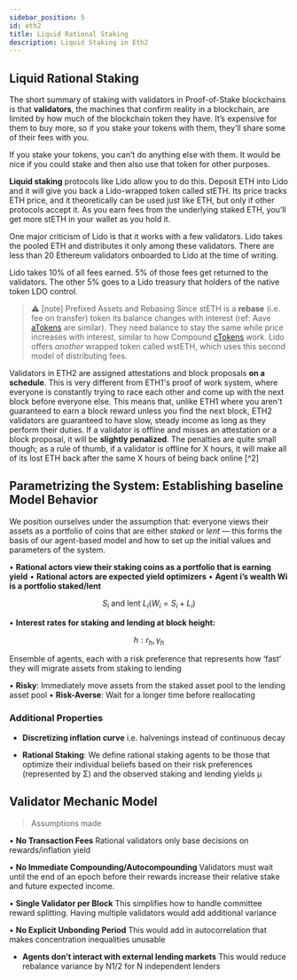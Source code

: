 ```yaml
---
sidebar_position: 5
id: eth2
title: Liquid Rational Staking
description: Liquid Staking in Eth2
---
```


## Liquid Rational Staking

The short summary of staking with validators in Proof-of-Stake blockchains is that **validators**, the machines that confirm reality in a blockchain, are limited by how much of the blockchain token they have. It’s expensive for them to buy more, so if you stake your tokens with them, they’ll share some of their fees with you.

If you stake your tokens, you can’t do anything else with them. It would be nice if you could stake and then also use that token for other purposes.

**Liquid staking** protocols like Lido allow you to do this. Deposit ETH into Lido and it will give you back a Lido-wrapped token called stETH. Its price tracks ETH price, and it theoretically can be used just like ETH, but only if other protocols accept it. As you earn fees from the underlying staked ETH, you’ll get more stETH in your wallet as you hold it.

One major criticism of Lido is that it works with a few validators. Lido takes the pooled ETH and distributes it only among these validators. There are less than 20 Ethereum validators onboarded to Lido at the time of writing.

Lido takes 10% of all fees earned. 5% of those fees get returned to the validators. The other 5% goes to a Lido treasury that holders of the native token LDO control.

> ⚠️ [note] Prefixed Assets and Rebasing Since stETH is a **rebase** (i.e. fee on transfer) token its balance changes with interest (ref: Aave [aTokens](https://protocolnotes.com/aave/) are similar). They need balance to stay the same while price increases with interest, similar to how Compound [cTokens](https://protocolnotes.com/compound/) work. Lido offers _another_ wrapped token called wstETH, which uses this second model of distributing fees.

Validators in ETH2 are assigned attestations and block proposals **on a schedule**. This is very different from ETH1's proof of work system, where everyone is constantly trying to race each other and come up with the next block before everyone else. This means that, unlike ETH1 where you aren't guaranteed to earn a block reward unless you find the next block, ETH2 validators are guaranteed to have slow, steady income as long as they perform their duties. If a validator is offline and misses an attestation or a block proposal, it will be **slightly penalized**. The penalties are quite small though; as a rule of thumb, if a validator is offline for X hours, it will make all of its lost ETH back after the same X hours of being back online [^2]

## Parametrizing the System: Establishing baseline Model Behavior

We position ourselves under the assumption that: everyone views their assets as a portfolio of coins that are either _staked_ or _lent_ — this forms the basis of our agent-based model and how to set up the initial values and parameters of the system.

• **Rational actors view their staking coins as a portfolio that is earning yield** • **Rational actors are expected yield optimizers** • **Agent i’s wealth Wi is a portfolio staked/lent**

$$
S _{ i } \text { and lent } L _{ i }\left( W _{ i }= S _{ i }+ L _{ i }\right)
$$

• **Interest rates for staking and lending at block height:**

$$
h: r_{h}, \gamma_{h}
$$

Ensemble of agents, each with a risk preference that represents how ‘fast’ they will migrate assets from staking to lending

• **Risky**: Immediately move assets from the staked asset pool to the lending asset pool • **Risk-Averse**: Wait for a longer time before reallocating

### Additional Properties

-   **Discretizing inflation curve** i.e. halvenings instead of continuous decay

-   **Rational Staking**: We define rational staking agents to be those that optimize their individual beliefs based on their risk preferences (represented by Σ) and the observed staking and lending yields μ

## Validator Mechanic Model

> Assumptions made

• **No Transaction Fees** Rational validators only base decisions on rewards/inflation yield

• **No Immediate Compounding/Autocompounding** Validators must wait until the end of an epoch before their rewards increase their relative stake and future expected income.

• **Single Validator per Block** This simplifies how to handle committee reward splitting. Having multiple validators would add additional variance

• **No Explicit Unbonding Period** This would add in autocorrelation that makes concentration inequalities unusable

-   **Agents don’t interact with external lending markets** This would reduce rebalance variance by N1/2 for N independent lenders
